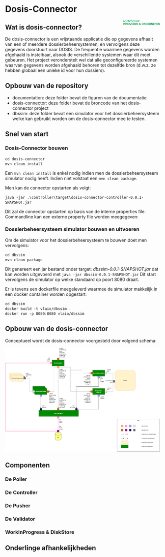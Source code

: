# Dosis-Connector

<img src="documentation/logo-aio.svg" align="right" alt="Agentschap Innovatie en Ondernemen" width="120">

## Wat is dosis-connector?

De dosis-connector is een vrijstaande applicatie die op gegevens afhaalt van een of 
meerdere dossierbeheersystemen, en vervolgens deze gegevens doorstuurt naar DOSIS. 
De frequentie waarmee gegevens worden afgehaald is instelbaar, alsook de verschillende
systemen waar dit moet gebeuren. Het project veronderstelt wel dat alle 
geconfigureerde systemen waarvan gegevens worden afgehaald behoren tot dezelfde
bron (d.w.z. ze hebben globaal een unieke id voor hun dossiers).

## Opbouw van de repository

* documentation: deze folder bevat de figuren van de documentatie
* dosis-connector: deze folder bevat de broncode van het dosis-connector project
* dbssim: deze folder bevat een simulator voor het dossierbeheersysteem welke kan
gebruikt worden om de dosis-connector mee te testen.

## Snel van start

### Dosis-Connector bouwen

```
cd dosis-connector
mvn clean install
```

Een ```mvn clean install``` is enkel nodig indien men de dossierbeheersysteem simulator 
nodig heeft. Indien niet volstaat een ```mvn clean package```.

Men kan de connector opstarten als volgt:
```
java -jar .\controller\target\dosis-connector-controller-0.0.1-SNAPSHOT.jar
```
Dit zal de connector opstarten op basis van de interne properties file. Commandline
kan een externe property file worden meegegeven:

### Dossierbeheersysteem simulator bouwen en uitvoeren
Om de simulator voor het dossierbeheersysteem te bouwen doet men vervolgens: 
```
cd dbssim
mvn clean package
```
Dit genereert een jar bestand onder target: *dbssim-0.0.1-SNAPSHOT.jar* dat kan worden
uitgevoerd met ```java -jar dbssim-0.0.1-SNAPSHOT.jar``` Dit start vervolgens de 
simulator op welke standaard op poort 8080 draait.

Er is tevens een dockerfile meegeleverd waarmee de simulator makkelijk in een docker
container worden opgestart:

```
cd dbssim
docker build -t vlaio/dbssim .
docker run -p 8080:8080 vlaio/dbssim
```

## Opbouw van de dosis-connector

Conceptueel wordt de dosis-connector voorgesteld door volgend schema:

<img src="documentation/ConnectorArchitectuur.png" alt="Architectuur Diagramma"/>

## Componenten
### De Poller
### De Controller
### De Pusher
### De Validator
### WorkInProgress & DiskStore
## Onderlinge afhankelijkheden
